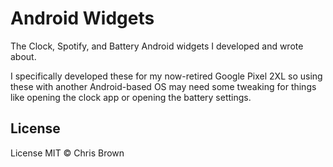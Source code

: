 # Android Widgets

The Clock, Spotify, and Battery Android widgets I developed and wrote about.

I specifically developed these for my now-retired Google Pixel 2XL so using these with another Android-based OS may need some tweaking for things like opening the clock app or opening the battery settings.

## License

License MIT © Chris Brown
